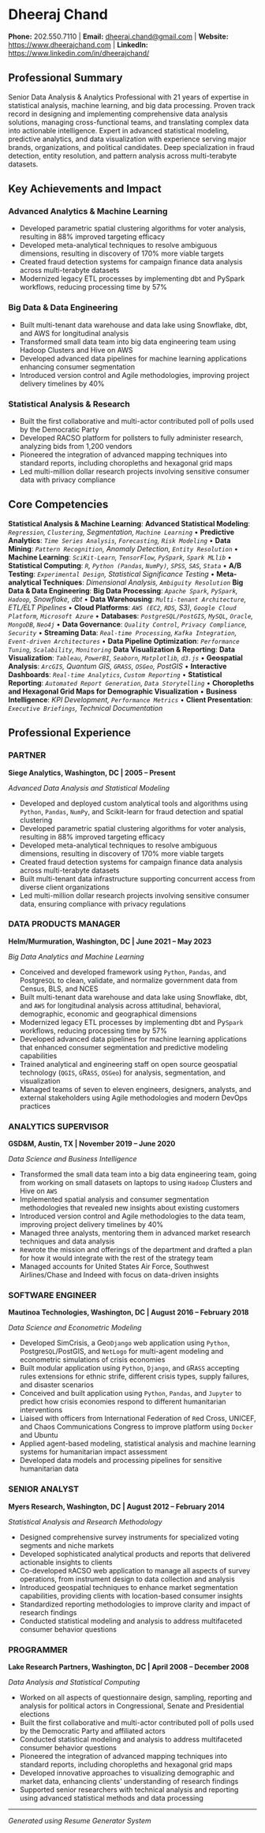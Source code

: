 # Dheeraj Chand

**Phone:** 202.550.7110 | **Email:** dheeraj.chand@gmail.com | **Website:** https://www.dheerajchand.com | **LinkedIn:** https://www.linkedin.com/in/dheerajchand/

## Professional Summary

Senior Data Analysis & Analytics Professional with 21 years of expertise in statistical analysis, machine learning, and big data processing. Proven track record in designing and implementing comprehensive data analysis solutions, managing cross-functional teams, and translating complex data into actionable intelligence. Expert in advanced statistical modeling, predictive analytics, and data visualization with experience serving major brands, organizations, and political candidates. Deep specialization in fraud detection, entity resolution, and pattern analysis across multi-terabyte datasets.

## Key Achievements and Impact

### Advanced Analytics & Machine Learning
- Developed parametric spatial clustering algorithms for voter analysis, resulting in 88% improved targeting efficacy
- Developed meta-analytical techniques to resolve ambiguous dimensions, resulting in discovery of 170% more viable targets
- Created fraud detection systems for campaign finance data analysis across multi-terabyte datasets
- Modernized legacy ETL processes by implementing dbt and PySpark workflows, reducing processing time by 57%

### Big Data & Data Engineering
- Built multi-tenant data warehouse and data lake using Snowflake, dbt, and AWS for longitudinal analysis
- Transformed small data team into big data engineering team using Hadoop Clusters and Hive on AWS
- Developed advanced data pipelines for machine learning applications enhancing consumer segmentation
- Introduced version control and Agile methodologies, improving project delivery timelines by 40%

### Statistical Analysis & Research
- Built the first collaborative and multi-actor contributed poll of polls used by the Democratic Party
- Developed RACSO platform for pollsters to fully administer research, analyzing bids from 1,200 vendors
- Pioneered the integration of advanced mapping techniques into standard reports, including choropleths and hexagonal grid maps
- Led multi-million dollar research projects involving sensitive consumer data with privacy compliance

## Core Competencies

**Statistical Analysis & Machine Learning**: **Advanced Statistical Modeling**: *`Regression`, `Clustering`, Segmentation, `Machine Learning`* • **Predictive Analytics**: *`Time Series Analysis`, `Forecasting`, `Risk Modeling`* • **Data Mining**: *`Pattern Recognition`, Anomaly Detection, `Entity Resolution`* • **Machine Learning**: *`SciKit-Learn`, `TensorFlow`, `PySpark`, `Spark MLlib`* • **Statistical Computing**: *`R`, `Python (Pandas`, `NumPy)`, `SPSS`, `SAS`, `Stata`* • **A/B Testing**: *`Experimental Design`, Statistical Significance Testing* • **Meta-analytical Techniques**: *Dimensional Analysis, `Ambiguity Resolution`*
**Big Data & Data Engineering**: **Big Data Processing**: *`Apache Spark`, `PySpark`, `Hadoop`, Snowflake, dbt* • **Data Warehousing**: *`Multi-tenant Architecture`, ETL/ELT Pipelines* • **Cloud Platforms**: *`AWS (EC2`, `RDS`, S3), `Google Cloud Platform`, `Microsoft Azure`* • **Databases**: *`PostgreSQL/PostGIS`, `MySQL`, `Oracle`, `MongoDB`, `Neo4j`* • **Data Governance**: *`Quality Control`, `Privacy Compliance`, `Security`* • **Streaming Data**: *`Real-time Processing`, `Kafka Integration`, `Event-driven Architectures`* • **Data Pipeline Optimization**: *`Performance Tuning`, `Scalability`, `Monitoring`*
**Data Visualization & Reporting**: **Data Visualization**: *`Tableau`, `PowerBI`, `Seaborn`, `Matplotlib`, `d3.js`* • **Geospatial Analysis**: *`ArcGIS`, Quantum GIS, `GRASS`, `OSGeo`, PostGIS* • **Interactive Dashboards**: *`Real-time Analytics`, `Custom Reporting`* • **Statistical Reporting**: *`Automated Report Generation`, `Data Storytelling`* • **Choropleths and Hexagonal Grid Maps for Demographic Visualization** • **Business Intelligence**: *KPI Development, `Performance Metrics`* • **Client Presentation**: *`Executive Briefings`, Technical Documentation*

## Professional Experience

### PARTNER
**Siege Analytics, Washington, DC | 2005 – Present**

*Advanced Data Analysis and Statistical Modeling*

- Developed and deployed custom analytical tools and algorithms using `Python`, `Pandas`, `NumPy`, and Scikit-learn for fraud detection and spatial clustering
- Developed parametric spatial clustering algorithms for voter analysis, resulting in 88% improved targeting efficacy
- Developed meta-analytical techniques to resolve ambiguous dimensions, resulting in discovery of 170% more viable targets
- Created fraud detection systems for campaign finance data analysis across multi-terabyte datasets
- Built multi-tenant data infrastructure supporting concurrent access from diverse client organizations
- Led multi-million dollar research projects involving sensitive consumer data, ensuring compliance with privacy regulations

### DATA PRODUCTS MANAGER
**Helm/Murmuration, Washington, DC | June 2021 – May 2023**

*Big Data Analytics and Machine Learning*

- Conceived and developed framework using `Python`, `Pandas`, and Postgre`SQL` to clean, validate, and normalize government data from Census, BLS, and NCES
- Built multi-tenant data warehouse and data lake using Snowflake, dbt, and `AWS` for longitudinal analysis across attitudinal, behavioral, demographic, economic and geographical dimensions
- Modernized legacy ETL processes by implementing dbt and Py`Spark` workflows, reducing processing time by 57%
- Developed advanced data pipelines for machine learning applications that enhanced consumer segmentation and predictive modeling capabilities
- Trained analytical and engineering staff on open source geospatial technology (`QGIS`, `G`R`ASS`, `OSGeo`) for analysis, segmentation, and visualization
- Managed teams of seven to eleven engineers, designers, analysts, and external stakeholders using Agile methodologies and modern DevOps practices

### ANALYTICS SUPERVISOR
**GSD&M, Austin, TX | November 2019 – June 2020**

*Data Science and Business Intelligence*

- Transformed the small data team into a big data engineering team, going from working on small datasets on laptops to using `Hadoop` Clusters and Hive on `AWS`
- Implemented spatial analysis and consumer segmentation methodologies that revealed new insights about existing customers
- Introduced version control and Agile methodologies to the data team, improving project delivery timelines by 40%
- Managed three analysts, mentoring them in advanced market research techniques and data analysis
- `R`ewrote the mission and offerings of the department and drafted a plan for how it would integrate with the rest of the strategy team
- Managed accounts for United States Air Force, Southwest Airlines/Chase and Indeed with focus on data-driven insights

### SOFTWARE ENGINEER
**Mautinoa Technologies, Washington, DC | August 2016 – February 2018**

*Data Science and Econometric Modeling*

- Developed SimCrisis, a Geo`Django` web application using `Python`, Postgre`SQL`/PostGIS, and `NetLogo` for multi-agent modeling and econometric simulations of crisis economies
- Built modular application using `Python`, `Django`, and `G`R`ASS` accepting rules extensions for ethnic strife, different crisis types, supply failures, and disaster scenarios
- Conceived and built application using `Python`, `Pandas`, and `Jupyter` to predict how crisis economies respond to different humanitarian interventions
- Liaised with officers from International Federation of `R`ed Cross, UNICEF, and Chaos Communications Congress to improve platform using `Docker` and Ubuntu
- Applied agent-based modeling, statistical analysis and machine learning systems for humanitarian impact assessment
- Developed data models and processing pipelines for sensitive humanitarian data

### SENIOR ANALYST
**Myers Research, Washington, DC | August 2012 – February 2014**

*Statistical Analysis and Research Methodology*

- Designed comprehensive survey instruments for specialized voting segments and niche markets
- Developed sophisticated analytical products and reports that delivered actionable insights to clients
- Co-developed `R`ACSO web application to manage all aspects of survey operations, from instrument design to data collection and analysis
- Introduced geospatial techniques to enhance market segmentation capabilities, providing clients with location-based consumer insights
- Standardized reporting methodologies to improve clarity and impact of research findings
- Conducted statistical modeling and analysis to address multifaceted consumer behavior questions

### PROGRAMMER
**Lake Research Partners, Washington, DC | April 2008 – December 2008**

*Data Analysis and Statistical Computing*

- Worked on all aspects of questionnaire design, sampling, reporting and analysis for political actors in Congressional, Senate and Presidential elections
- Built the first collaborative and multi-actor contributed poll of polls used by the Democratic Party and affiliated actors
- Conducted statistical modeling and analysis to address multifaceted consumer behavior questions
- Pioneered the integration of advanced mapping techniques into standard reports, including choropleths and hexagonal grid maps
- Developed innovative approaches to visualizing demographic and market data, enhancing clients' understanding of research findings
- Supported senior researchers with technical analysis and reporting using advanced statistical methods and data processing

---

*Generated using Resume Generator System*